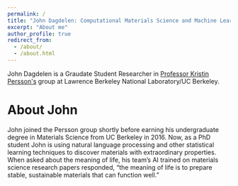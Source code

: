 ```yaml
---
permalink: /
title: "John Dagdelen: Computational Materials Science and Machine Learning for Materials Discovery"
excerpt: "About me"
author_profile: true
redirect_from: 
  - /about/
  - /about.html
---
```


John Dagdelen is a Graudate Student Researcher in [Professor Kristin Persson's](https://perssongroup.lbl.gov) group at Lawrence Berkeley National Laboratory/UC Berkeley.

About John
======

John joined the Persson group shortly before earning his undergraduate degree in Materials Science from UC Berkeley in 2016. Now, as a PhD student John is using natural language processing and other statistical learning techniques to discover materials with extraordinary properties. When asked about the meaning of life, his team’s AI trained on materials science research papers responded, “the meaning of life is to prepare stable, sustainable materials that can function well.”
